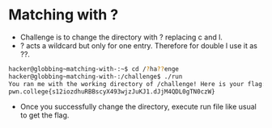 # Matching with ?

- Challenge is to change the directory with ? replacing c and l.
- ? acts a wildcard but only for one entry. Therefore for double l use it as ??.
  
```bash
hacker@globbing~matching-with-:~$ cd /?ha??enge
hacker@globbing~matching-with-:/challenge$ ./run
You ran me with the working directory of /challenge! Here is your flag:
pwn.college{s12iozdhuRBBscyX493wjzJuKJ1.dJjM4QDL0gTN0czW}
```
- Once you successfully change the directory, execute run file like usual to get the flag.
  
